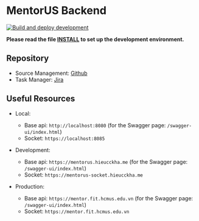 # MentorUS Backend

[![Build and deploy development](https://github.com/hieucckha/mentorus-backend/actions/workflows/build-and-deploy-dev.yml/badge.svg)](https://github.com/hieucckha/mentorus-backend/actions/workflows/build-and-deploy-dev.yml)

**Please read the file [INSTALL](./INSTALL.md) to set up the development environment.**

## Repository

- Source Management: [Github](https://github.com/mentor-us/backend)
- Task Manager: [Jira](https://somesandwich2.atlassian.net/jira/software/c/projects/MU/boards/4)

## Useful Resources

- Local:

  - Base api: `http://localhost:8080` (for the Swagger page: `/swagger-ui/index.html`)
  - Socket: `https://localhost:8085`

- Development:

  - Base api: `https://mentorus.hieucckha.me` (for the Swagger page: `/swagger-ui/index.html`)
  - Socket: `https://mentorus-socket.hieucckha.me`

- Production:
  - Base api: `https://mentor.fit.hcmus.edu.vn` (for the Swagger page: `/swagger-ui/index.html`)
  - Socket: `https://mentor.fit.hcmus.edu.vn`
